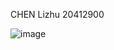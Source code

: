 CHEN Lizhu
20412900

![image](https://i.pinimg.com/564x/a5/23/e0/a523e06722a55b33d4764b98aa4b8a1d.jpg)
